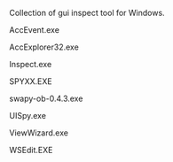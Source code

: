 Collection of gui inspect tool for Windows.

AccEvent.exe

AccExplorer32.exe

Inspect.exe

SPYXX.EXE

swapy-ob-0.4.3.exe

UISpy.exe

ViewWizard.exe

WSEdit.EXE

